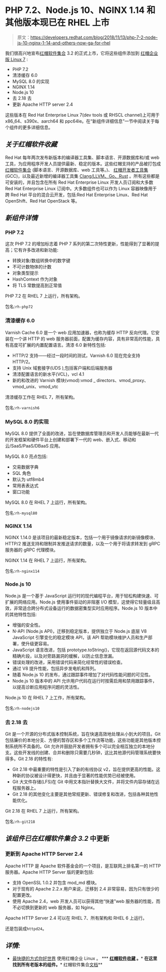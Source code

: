 # PHP 7.2、Node.js 10、NGINX 1.14 和其他版本现已在 RHEL 上市

> 原文：<https://developers.redhat.com/blog/2018/11/13/php-7-2-node-js-10-nginx-1-14-and-others-now-ga-for-rhel>

我们很高兴地宣布[红帽软件集合](https://developers.redhat.com/products/softwarecollections/overview/) 3.2 的正式上市，它将这些组件添加到 [红帽企业版 Linux 7](https://developers.redhat.com/products/rhel/overview/) :

*   PHP 7.2
*   清漆缓存 6.0
*   MySQL 8.0 的实现
*   NGINX 1.14
*   Node.js 10
*   去 2.18 去
*   更新 Apache HTTP server 2.4

这些版本在 Red Hat Enterprise Linux 7(dev tools 或 RHSCL channel)上可用于 x86_64、s390x、aarch64 和 ppc64le。在“新组件详细信息”一节中阅读关于每个组件的更多详细信息。

## ***关于红帽软件收藏***

Red Hat 每年两次发布新版本的编译器工具集、脚本语言、开源数据库和/或 web 工具，为应用程序开发人员提供最新、稳定的版本。这些红帽支持的产品被打包成 [红帽软件集合](https://developers.redhat.com/products/softwarecollections/overview/) (脚本语言、开源数据库、web 工具等。)、 [红帽开发者工具集](https://developers.redhat.com/products/developertoolset/overview/) (GCC)，以及最近新增的编译器工具集 [Clang/LLVM、Go、Rust](https://developers.redhat.com/products/clang-llvm-go-rust/overview/) 。所有这些都是可安装的，并且包含在所有 Red Hat Enterprise Linux 开发人员订阅和大多数 Red Hat Enterprise Linux 订阅中。大多数组件也可以作为 Linux 容器映像用于跨 Red Hat 平台的混合云开发，包括:Red Hat Enterprise Linux、Red Hat OpenShift、Red Hat OpenStack 等。

## ***新组件详情***

### **PHP 7.2**

这次 PHP 7.2 的增加标志着 PHP 7 系列的第二次特性更新，性能得到了显著的提高；它有许多改进和新功能:

*   转换对象/数组转换中的数字键
*   不可计数物体的计数
*   对象类型提示
*   HashContext 作为对象
*   将 TLS 常数提高到正常值

PHP 7.2 在 RHEL 7 上运行，所有架构。

包名:`rh-php72`

### **清漆缓存 6.0**

Varnish Cache 6.0 是一个 web 应用加速器，也称为缓存 HTTP 反向代理。它安装在一个讲 HTTP 的 web 服务器前面，配置为缓存内容，具有非常高的性能，具有高度可扩展的内置配置语言。清漆 6.0 新特性包括:

*   HTTP/2 支持——经过一段时间的测试，Varnish 6.0 现在完全支持 HTTP/2。
*   支持 Unix 域套接字(UDS ),包括客户端和后端服务器
*   清漆配置语言的新水平(VCL)，vcl 4.1
*   新的和改进的 Varnish 模块(vmod):vmod _ directors、vmod_proxy、vmod_unix、vmod_vtc

清漆缓存工作在 RHEL 7，所有架构。

包名:`rh-varnish6`

### **MySQL 8.0** 的实现

MySQL 8.0 提供了全面的改进，旨在使数据库管理员和开发人员能够在最新一代的开发框架和硬件平台上创建和部署下一代的 web、嵌入式、移动和云/SaaS/PaaS/DBaaS 应用。

MySQL 8.0 亮点包括:

*   交易数据字典
*   SQL 角色
*   默认为 utf8mb4
*   常用表表达式
*   窗口功能

MySQL 8.0 在 RHEL 7 上运行，所有架构。

包名:`rh-mysql80`

### **NGINX 1.14**

NGINX 1.14.0 是该项目的最新稳定版本，包括一个用于镜像请求的新镜像模块、HTTP/2 推送支持和限制并发推送请求的数量，以及一个用于将请求转发到 gRPC 服务器的 gRPC 代理模块。

NGINX 1.14 在 RHEL 7 上运行，所有架构。

包名:`rh-nginx114`

### **Node.js 10**

Node.js 是一个基于 JavaScript 运行时的现代编程平台，用于轻松构建快速、可扩展的网络应用。Node.js 使用事件驱动的非阻塞 I/O 模型，这使得它轻量级且高效，非常适合跨分布式设备运行的数据密集型实时应用程序。Node.js 10 版本中的其他特性包括:

*   增强的安全性。
*   N-API (Node.js API)，迁移到稳定版本，提供独立于 Node.js 底层 V8 JavaScript 引擎变化的稳定模块 API，该 API 帮助模块维护人员和生产部署，使升级更容易。
*   JavaScript 语言改进，包括 prototype.toString()，它现在返回源代码文本的精确片段，以及对旁路漏洞的缓解，以防止信息泄漏。
*   错误处理的改进，采用错误代码来简化经常性的错误检查。
*   通过 V8 提升性能，包括异步发电机和阵列。
*   随着 Node.js 10 的发布，通过跟踪事件增加了对代码性能问题的可见性。
*   Node.js 10 版本中的 API 允许用户代码在运行时按需启用和禁用跟踪事件，以提高诊断应用程序问题的灵活性。

Node.js 10 在 RHEL 7 上工作，所有架构。

包名:`rh-nodejs10`

### **去 2.18** 去

Git 是一个开源的分布式版本控制系统，旨在快速高效地处理从小到大的项目。Git 包括廉价的本地分支、方便的暂存区和多个工作流等功能，这些功能是其他版本控制系统所不具备的。Git 允许并鼓励开发者拥有多个可以完全相互独立的本地分支。这些开发线的创建、合并和删除只需要几秒钟，这比其他源代码管理系统要快得多。Git 2.18 的特性有:

*   Git 2.18 中最重要的特性是引入了新的有线协议 v2，旨在提供更高的性能。这种新的协议被设计得更快，并且由于显著的性能优势已经被使用。
*   Git 大文件存储(LFS)在 Git 中用文本指针替换大文件，并将文件内容存储在远程服务器上。
*   Git 2.18 的其他变化主要是其他常规更新、错误修复和改进，包括各种其他性能优化。

Git 2.18 在 RHEL 7 上运行，所有架构。

包名:`rh-git218`

## ***该组件已在红帽软件集合 3.2*** 中更新

### **更新到 Apache HTTP Server 2.4**

Apache HTTP 是 Apache 软件基金会的一个项目，是互联网上排名第一的 HTTP 服务器。Apache HTTP Server 版的更新包括:

*   支持 OpenSSL 1.0.2 并包含 mod_md 模块。
*   对于现有的 Apache 2.2.x 用户来说，迁移到 2.4 非常容易，因为只有很少的配置更改。
*   使用 Apache 2.4，web 开发人员可以获得其他“快速”web 服务器的性能，而不必切换到更新的 web 服务器，如 Nginx。

Apache HTTP Server 2.4 可以在 RHEL 7、所有架构和 RHEL 6 上运行。

还是包装成`httpd24`。

## ***详情:***

*   [最快捷的方式你好世界](https://developers.redhat.com/products/softwarecollections/hello-world/) 使用红帽企业 Linux 。
***   **[红帽软件收藏](https://developers.redhat.com/products/softwarecollections/overview/) 。***   **在这里找到所有老版本的组件[](https://access.redhat.com/support/policy/updates/rhscl)。***   红帽软件集合[文档](https://access.redhat.com/documentation/en-us/red_hat_software_collections/)**